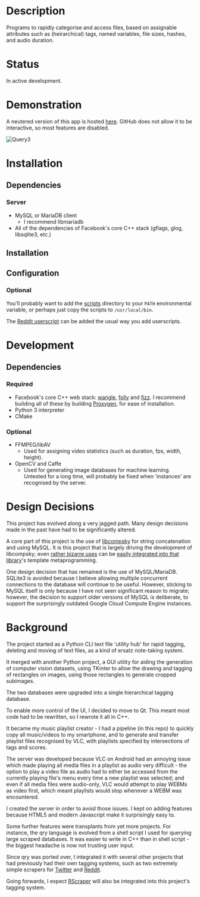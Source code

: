 # Description

Programs to rapidly categorise and access files, based on assignable attributes such as (heirarchical) tags, named variables, file sizes, hashes, and audio duration.

# Status

In active development.

# Demonstration

A neutered version of this app is hosted [here](https://notcompsky.github.io/tagem-eg/). GitHub does not allow it to be interactive, so most features are disabled.

![Query3](https://user-images.githubusercontent.com/30552567/86843555-a000e380-c09e-11ea-9a0d-5a5e4ae38261.png)

# Installation

## Dependencies

### Server

* MySQL or MariaDB client
    * I recommend libmariadb
* All of the dependencies of Facebook's core C++ stack (gflags, glog, libsqlite3, etc.)

## Installation

## Configuration

### Optional

You'll probably want to add the [scripts](scripts/) directory to your `PATH` environmental variable, or perhaps just copy the scripts to `/usr/local/bin`.

The [Reddit userscript](browser-extensions/userscripts/reddit.js) can be added the usual way you add userscripts.

# Development

## Dependencies

### Required

* Facebook's core C++ web stack: [wangle](https://github.com/facebook/wangle), [folly](https://github.com/facebook/folly) and [fizz](https://github.com/facebookincubator/fizz). I recommend building all of these by building [Proxygen](https://github.com/facebook/proxygen), for ease of installation.
* Python 3 interpreter
* CMake

### Optional

* FFMPEG/libAV
    * Used for assigning video statistics (such as duration, fps, width, height).
* OpenCV and Caffe
    * Used for generating image databases for machine learning. Untested for a long time, will probably be fixed when 'instances' are recognised by the server.

# Design Decisions

This project has evolved along a very jagged path. Many design decisions made in the past have had to be significantly altered.

A core part of this project is the use of [libcompsky](https://github.com/NotCompsky/libcompsky) for string concatenation and using MySQL. It is this project that is largely driving the development of libcompsky; even [rather bizarre uses]() can be [easily integrated into that library](https://github.com/NotCompsky/libcompsky/blob/5da03a9743cfecc5ff9b594c25f67e1aa5b4071c/include/compsky/mysql/alternating_qry.hpp)'s template metaprogramming.

One design decision that has remained is the use of MySQL/MariaDB. SQLite3 is avoided because I believe allowing multiple concurrent connections to the database will continue to be useful. However, sticking to MySQL itself is only because I have not seen significant reason to migrate; however, the decision to support older versions of MySQL is deliberate, to support the surprisingly outdated Google Cloud Compute Engine instances.

# Background

The project started as a Python CLI text file 'utility hub' for rapid tagging, deleting and moving of text files, as a kind of ersatz note-taking system.

It merged with another Python project, a GUI utility for aiding the generation of computer vision datasets, using TKinter to allow the drawing and tagging of rectangles on images, using those rectangles to generate cropped subimages.

The two databases were upgraded into a single hierarchical tagging database.

To enable more control of the UI, I decided to move to Qt. This meant most code had to be rewritten, so I rewrote it all in C++.

It became my music playlist creator - I had a pipeline (in this repo) to quickly copy all music/videos to my smartphone, and to generate and transfer playlist files recognised by VLC, with playlists specified by intersections of tags and scores.

The server was developed because VLC on Android had an annoying issue which made playing all media files in a playlist as audio very difficult - the option to play a video file as audio had to either be accessed from the currently playing file's menu every time a new playlist was selected; and even if all media files were audio-only, VLC would attempt to play WEBMs as video first, which meant playlists would stop whenever a WEBM was encountered.

I created the server in order to avoid those issues. I kept on adding features because HTML5 and modern Javascript make it surprisingly easy to.

Some further features were transplants from yet more projects. For instance, the qry language is evolved from a shell script I used for querying large scraped databases. It was easier to write in C++ than in shell script - the biggest headache is now not trusting user input.

Since qry was ported over, I integrated it with several other projects that had previously had their own tagging systems, such as two extremely simple scrapers for [Twitter](https://github.com/NotCompsky/scrape-twitter) and [Reddit](scripts/record-reddit-post).

Going forwards, I expect [RScraper](https://github.com/NotCompsky/rscraper) will also be integrated into this project's tagging system.
